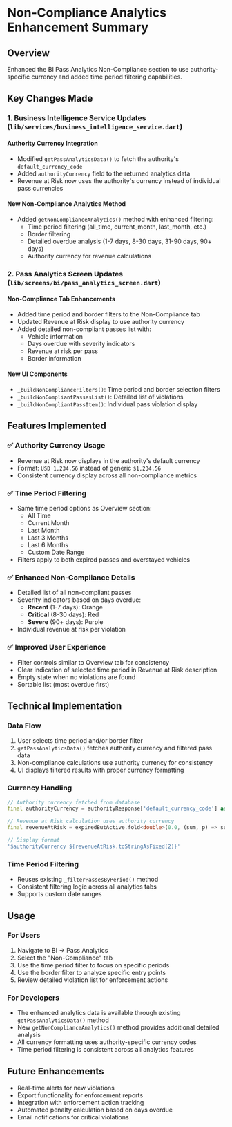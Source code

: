 # Non-Compliance Analytics Enhancement Summary

## Overview
Enhanced the BI Pass Analytics Non-Compliance section to use authority-specific currency and added time period filtering capabilities.

## Key Changes Made

### 1. Business Intelligence Service Updates (`lib/services/business_intelligence_service.dart`)

#### Authority Currency Integration
- Modified `getPassAnalyticsData()` to fetch the authority's `default_currency_code`
- Added `authorityCurrency` field to the returned analytics data
- Revenue at Risk now uses the authority's currency instead of individual pass currencies

#### New Non-Compliance Analytics Method
- Added `getNonComplianceAnalytics()` method with enhanced filtering:
  - Time period filtering (all_time, current_month, last_month, etc.)
  - Border filtering
  - Detailed overdue analysis (1-7 days, 8-30 days, 31-90 days, 90+ days)
  - Authority currency for revenue calculations

### 2. Pass Analytics Screen Updates (`lib/screens/bi/pass_analytics_screen.dart`)

#### Non-Compliance Tab Enhancements
- Added time period and border filters to the Non-Compliance tab
- Updated Revenue at Risk display to use authority currency
- Added detailed non-compliant passes list with:
  - Vehicle information
  - Days overdue with severity indicators
  - Revenue at risk per pass
  - Border information

#### New UI Components
- `_buildNonComplianceFilters()`: Time period and border selection filters
- `_buildNonCompliantPassesList()`: Detailed list of violations
- `_buildNonCompliantPassItem()`: Individual pass violation display

## Features Implemented

### ✅ Authority Currency Usage
- Revenue at Risk now displays in the authority's default currency
- Format: `USD 1,234.56` instead of generic `$1,234.56`
- Consistent currency display across all non-compliance metrics

### ✅ Time Period Filtering
- Same time period options as Overview section:
  - All Time
  - Current Month
  - Last Month
  - Last 3 Months
  - Last 6 Months
  - Custom Date Range
- Filters apply to both expired passes and overstayed vehicles

### ✅ Enhanced Non-Compliance Details
- Detailed list of all non-compliant passes
- Severity indicators based on days overdue:
  - **Recent** (1-7 days): Orange
  - **Critical** (8-30 days): Red
  - **Severe** (90+ days): Purple
- Individual revenue at risk per violation

### ✅ Improved User Experience
- Filter controls similar to Overview tab for consistency
- Clear indication of selected time period in Revenue at Risk description
- Empty state when no violations are found
- Sortable list (most overdue first)

## Technical Implementation

### Data Flow
1. User selects time period and/or border filter
2. `getPassAnalyticsData()` fetches authority currency and filtered pass data
3. Non-compliance calculations use authority currency for consistency
4. UI displays filtered results with proper currency formatting

### Currency Handling
```dart
// Authority currency fetched from database
final authorityCurrency = authorityResponse['default_currency_code'] as String? ?? 'USD';

// Revenue at Risk calculation uses authority currency
final revenueAtRisk = expiredButActive.fold<double>(0.0, (sum, p) => sum + p.amount);

// Display format
'$authorityCurrency ${revenueAtRisk.toStringAsFixed(2)}'
```

### Time Period Filtering
- Reuses existing `_filterPassesByPeriod()` method
- Consistent filtering logic across all analytics tabs
- Supports custom date ranges

## Usage

### For Users
1. Navigate to BI → Pass Analytics
2. Select the "Non-Compliance" tab
3. Use the time period filter to focus on specific periods
4. Use the border filter to analyze specific entry points
5. Review detailed violation list for enforcement actions

### For Developers
- The enhanced analytics data is available through existing `getPassAnalyticsData()` method
- New `getNonComplianceAnalytics()` method provides additional detailed analysis
- All currency formatting uses authority-specific currency codes
- Time period filtering is consistent across all analytics features

## Future Enhancements
- Real-time alerts for new violations
- Export functionality for enforcement reports
- Integration with enforcement action tracking
- Automated penalty calculation based on days overdue
- Email notifications for critical violations
